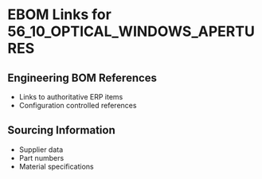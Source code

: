 # EBOM Links for 56_10_OPTICAL_WINDOWS_APERTURES

## Engineering BOM References
- Links to authoritative ERP items
- Configuration controlled references

## Sourcing Information
- Supplier data
- Part numbers
- Material specifications
